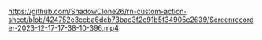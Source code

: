 https://github.com/ShadowClone26/rn-custom-action-sheet/blob/424752c3ceba6dcb73bae3f2e91b5f34905e2639/Screenrecorder-2023-12-17-17-38-10-396.mp4

